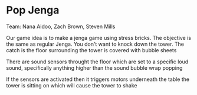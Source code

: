 # Pop Jenga
Team: Nana Aidoo, Zach Brown, Steven Mills

Our game idea is to make a jenga game using stress bricks.
The objective is the same as regular Jenga. You don't want to knock down the tower.
The catch is the floor surrounding the tower is covered with bubble sheets

There are sound sensors throught the floor which are set to a specific loud sound,
specifically anything higher than the sound bubble wrap popping

If the sensors are activated then it triggers motors underneath the table the tower is sitting on which will cause the tower to shake
